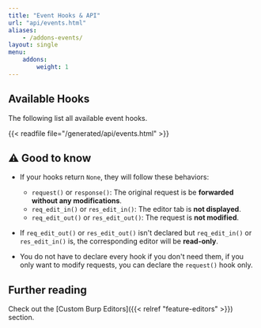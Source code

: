 ```yaml
---
title: "Event Hooks & API"
url: "api/events.html"
aliases:
    - /addons-events/
layout: single
menu:
    addons:
        weight: 1
---
```


## Available Hooks

The following list all available event hooks.

{{< readfile file="/generated/api/events.html" >}}

## ⚠️ Good to know

-   If your hooks return `None`, they will follow these behaviors:

    -   `request()` or `response()`: The original request is be **forwarded without any modifications**.
    -   `req_edit_in()` or `res_edit_in()`: The editor tab is **not displayed**.
    -   `req_edit_out()` or `res_edit_out()`: The request is **not modified**.

-   If `req_edit_out()` or `res_edit_out()` isn't declared but `req_edit_in()` or `res_edit_in()` is, the corresponding editor will be **read-only**.

-   You do not have to declare every hook if you don't need them, if you only want to modify requests, you can declare the `request()` hook only.

## Further reading

Check out the [Custom Burp Editors]({{< relref "feature-editors" >}}) section.
